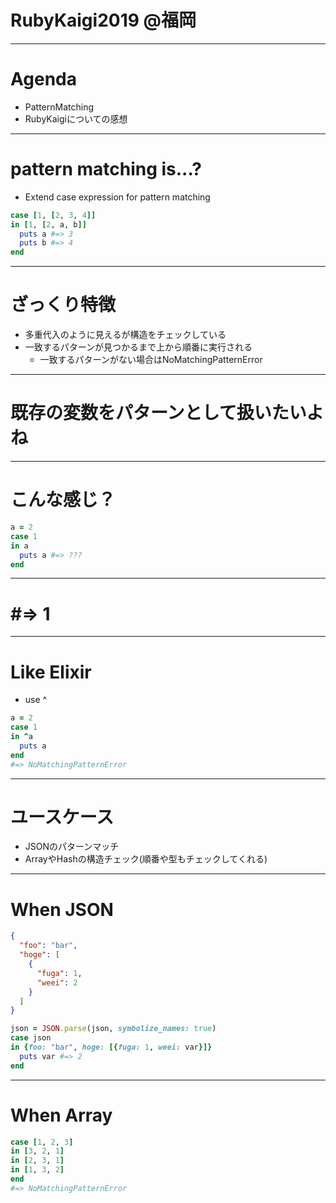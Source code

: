 # RubyKaigi2019 @福岡

---

# Agenda
- PatternMatching
- RubyKaigiについての感想

---
# pattern matching is...?

- Extend case expression for pattern matching

```ruby
case [1, [2, 3, 4]]
in [1, [2, a, b]]
  puts a #=> 3
  puts b #=> 4
end
```
---
# ざっくり特徴
- 多重代入のように見えるが構造をチェックしている
- 一致するパターンが見つかるまで上から順番に実行される
  - 一致するパターンがない場合はNoMatchingPatternError
---
# 既存の変数をパターンとして扱いたいよね
---
# こんな感じ？
```ruby
a = 2
case 1
in a
  puts a #=> ???
end
```
---
# #=> 1
---
# Like Elixir
- use ^
```ruby
a = 2
case 1
in ^a
  puts a
end
#=> NoMatchingPatternError
```
---
# ユースケース
- JSONのパターンマッチ
- ArrayやHashの構造チェック(順番や型もチェックしてくれる)
---
# When JSON
```json
{
  "foo": "bar",
  "hoge": [
    {
      "fuga": 1,
      "weei": 2
    }
  ]
}
```

```ruby
json = JSON.parse(json, symbolize_names: true)
case json
in {foo: "bar", hoge: [{fuga: 1, weei: var}]}
  puts var #=> 2
end
```
--- 
# When Array
```ruby
case [1, 2, 3]
in [3, 2, 1]
in [2, 3, 1]
in [1, 3, 2]
end
#=> NoMatchingPatternError

```

